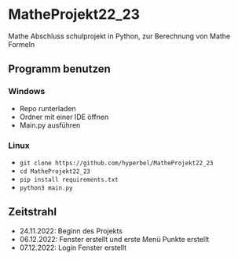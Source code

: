 # MatheProjekt22_23
Mathe Abschluss schulprojekt in Python, zur Berechnung von Mathe Formeln 

## Programm benutzen
### Windows
* Repo runterladen
* Ordner mit einer IDE öffnen 
* Main.py ausführen

### Linux
* `git clone https://github.com/hyperbel/MatheProjekt22_23`
* `cd MatheProjekt22_23`
*  `pip install requirements.txt`
*  `python3 main.py`

## Zeitstrahl
* 24.11.2022: Beginn des Projekts
* 06.12.2022: Fenster erstellt und erste Menü Punkte erstellt
* 07.12.2022: Login Fenster erstellt
